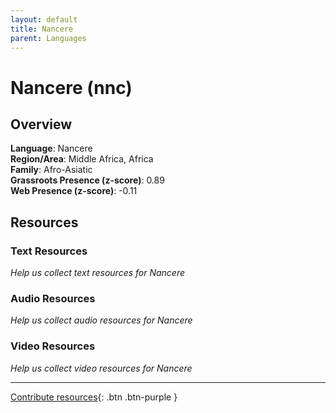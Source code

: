 ```yaml
---
layout: default
title: Nancere
parent: Languages
---
```


# Nancere (nnc)

## Overview

**Language**: Nancere  
**Region/Area**: Middle Africa, Africa  
**Family**: Afro-Asiatic  
**Grassroots Presence (z-score)**: 0.89  
**Web Presence (z-score)**: -0.11  

## Resources

### Text Resources
*Help us collect text resources for Nancere*

### Audio Resources
*Help us collect audio resources for Nancere*

### Video Resources
*Help us collect video resources for Nancere*

---

[Contribute resources](https://forms.office.com/e/1SfLJx3u1r){: .btn .btn-purple }
